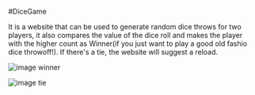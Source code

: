 #DiceGame

It is a website that can be used to generate random dice throws for two players, it also compares the value of the dice roll and makes the player with the higher
count as Winner(if you just want to play a good old fashio dice throwoff!). If there's a tie, the website will suggest a reload. 

![image](https://user-images.githubusercontent.com/20292628/174340879-7becf4ca-3efc-45fa-a15f-35d21b0758d6.png)
winner

![image](https://user-images.githubusercontent.com/20292628/174340935-9e7a4800-1d33-4190-b464-1bf68fe2c122.png)
tie
